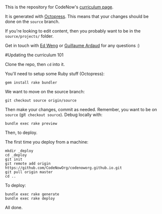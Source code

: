 This is the repository for CodeNow's [curriculum page](http://codenoworg.github.io/).

It is generated with [Octopress](http://octopress.org). This means that your changes should be done on the `source` branch.

If you're looking to edit content, then you probably want to be in the `source/projects/` folder.

Get in touch with [Ed Weng](https://github.com/wengzilla) or [Guillaume Ardaud](https://github.com/gardaud) for any questions :)

#Updating the curriculum 101

Clone the repo, then `cd` into it.

You'll need to setup some Ruby stuff (Octopress):

```
gem install rake bundler
```

We want to move on the source branch:

```
git checkout source origin/source
```

Then make your changes, commit as needed. Remember, you want to be on `source` (git` checkout source`).
Debug locally with:

```
bundle exec rake preview
```

Then, to deploy. 

The first time you deploy from a machine:

```
mkdir _deploy
cd _deploy
git init
git remote add origin https://github.com/CodeNowOrg/codenoworg.github.io.git
git pull origin master
cd ..
```

To deploy:

```
bundle exec rake generate
bundle exec rake deploy
```

All done.
